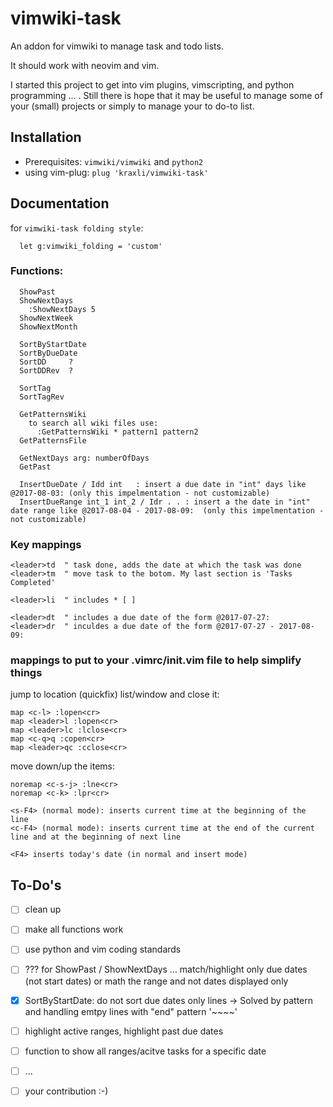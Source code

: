 # vimwiki-task
An addon for vimwiki to manage task and todo lists.

It should work with neovim and vim.

I started this project to get into vim plugins, vimscripting, and python programming ... . Still there is hope that it may be useful to manage some of your (small) projects or simply to manage your to do-to list.

## Installation

- Prerequisites: ```vimwiki/vimwiki``` and ```python2```
- using vim-plug: ``` plug 'kraxli/vimwiki-task' ```


## Documentation
for ```vimwiki-task folding style```:
``` vim
  let g:vimwiki_folding = 'custom'
```  

### Functions:
``` vim
  ShowPast
  ShowNextDays
    :ShowNextDays 5
  ShowNextWeek
  ShowNextMonth
 
  SortByStartDate
  SortByDueDate
  SortDD     ?
  SortDDRev  ?

  SortTag
  SortTagRev

  GetPatternsWiki
    to search all wiki files use:
      :GetPatternsWiki * pattern1 pattern2
  GetPatternsFile

  GetNextDays arg: numberOfDays
  GetPast  

  InsertDueDate / Idd int   : insert a due date in "int" days like @2017-08-03: (only this impelmentation - not customizable) 
  InsertDueRange int_1 int_2 / Idr . . : insert a the date in "int" date range like @2017-08-04 - 2017-08-09:  (only this impelmentation - not customizable) 
```

### Key mappings
``` vim
<leader>td  " task done, adds the date at which the task was done
<leader>tm  " move task to the botom. My last section is 'Tasks Completed'

<leader>li  " includes * [ ] 
 
<leader>dt  " includes a due date of the form @2017-07-27:
<leader>dr  " inculdes a due date of the form @2017-07-27 - 2017-08-09:
```

### mappings to put to your .vimrc/init.vim file to help simplify things
jump to location (quickfix) list/window and close it:
``` vim
map <c-l> :lopen<cr>
map <leader>l :lopen<cr>
map <leader>lc :lclose<cr>
map <c-q>q :copen<cr>
map <leader>qc :cclose<cr>
```
move down/up the items:
``` vim
noremap <c-s-j> :lne<cr>
noremap <c-k> :lpr<cr>

<s-F4> (normal mode): inserts current time at the beginning of the line
<c-F4> (normal mode): inserts current time at the end of the current line and at the beginning of next line

<F4> inserts today's date (in normal and insert mode)
```

## To-Do's

* [ ] clean up
* [ ] make all functions work
* [ ] use python and vim coding standards
* [ ] ??? for ShowPast / ShowNextDays ... match/highlight only due dates (not start dates) or math the range and not dates displayed only
* [X] SortByStartDate: do not sort due dates only lines -> Solved by pattern and handling emtpy lines with "end" pattern '~~~~'
* [ ] highlight active ranges, highlight past due dates
* [ ] function to show all ranges/acitve tasks for a specific date 
* [ ] ...
* [ ] your contribution :-) 
 


